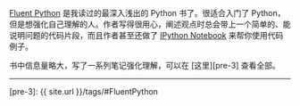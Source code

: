 [Fluent Python][pre-1] 是我读过的最深入浅出的 Python 书了。很适合入门了 Python，但是想强化自己理解的人。作者写得很用心，阐述观点时总会带上一个简单的、能说明问题的代码片段，而且作者甚至还做了 [IPython Notebook][pre-2] 来帮你使用代码例子。

书中信息量略大，写了一系列笔记强化理解，可以在 [这里][pre-3] 查看全部。

---

[pre-1]: http://shop.oreilly.com/product/0636920032519.do
[pre-2]: https://github.com/fluentpython/notebooks
[pre-3]: {{ site.url }}/tags/#FluentPython
